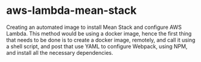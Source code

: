 # aws-lambda-mean-stack

Creating an automated image to install Mean Stack and configure AWS Lambda.
This method would be using a docker image, hence the first thing that needs to be done
is to create a docker image, remotely, and call it using a shell script,
and post that use YAML to configure Webpack, using NPM, and install
all the necessary dependencies.
